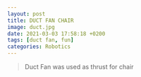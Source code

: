 ```yaml
---
layout: post
title: DUCT FAN CHAIR
image: duct.jpg
date: 2021-03-03 17:58:18 +0200
tags: [duct fan, fun]
categories: Robotics
---
```

> Duct Fan was used as thrust for chair 
